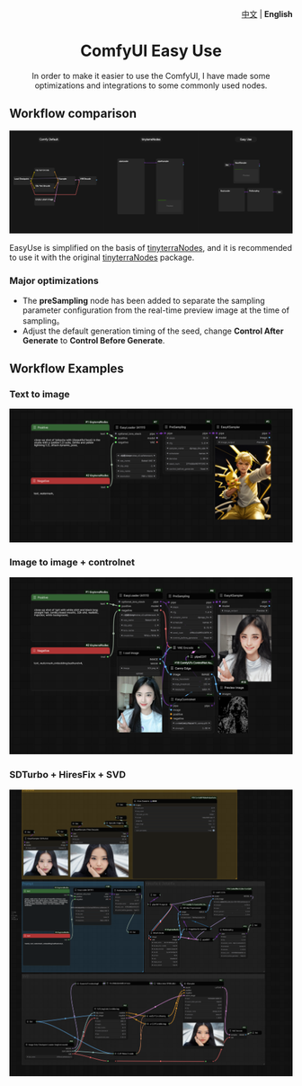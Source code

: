 <p align="right">
   <a href="./README.md">中文</a> | <strong>English</strong>
</p>

<div align="center">

# ComfyUI Easy Use

In order to make it easier to use the ComfyUI, I have made some optimizations and integrations to some commonly used nodes.

[//]: # ([![Bilibili Badge]&#40;https://img.shields.io/badge/使用说明视频-00A1D6?style=for-the-badge&logo=bilibili&logoColor=white&link=https://space.bilibili.com/1840885116&#41;]&#40;https://space.bilibili.com/1840885116&#41;)
</div>

## Workflow comparison

<img src="./docs/workflow_node_compare.png">

EasyUse is simplified on the basis of [tinyterraNodes](https://github.com/TinyTerra/ComfyUI_tinyterraNodes), and it is recommended to use it with the original [tinyterraNodes](https://github.com/TinyTerra/ComfyUI_tinyterraNodes) package.

### Major optimizations

- The **preSampling** node has been added to separate the sampling parameter configuration from the real-time preview image at the time of sampling。
- Adjust the default generation timing of the seed, change **Control After Generate** to **Control Before Generate**.

## Workflow Examples

### Text to image

<img src="./docs/text_to_image.png">

### Image to image + controlnet

<img src="./docs/image_to_image_controlnet.png">

### SDTurbo + HiresFix + SVD

<img src="./docs/sdturbo_hiresfix_svd.png">